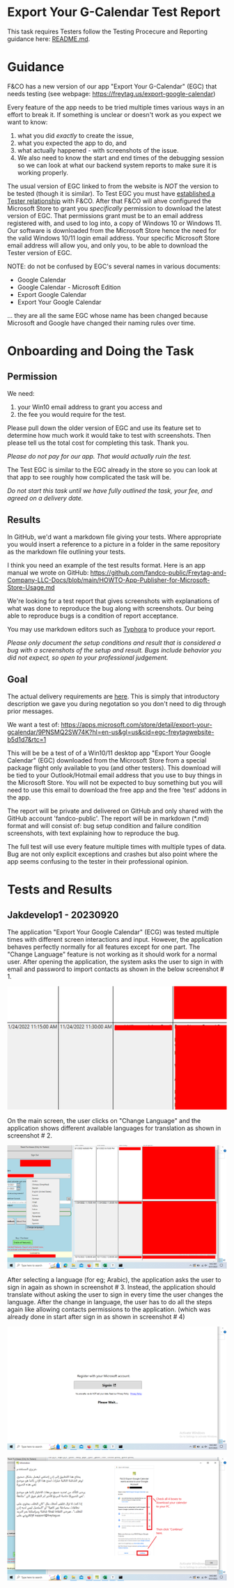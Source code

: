 # Export Your G-Calendar Test Report

This task requires Testers follow the Testing Procecure and Reporting guidance here: [README.md](README.md).

# Guidance

F&CO has a new version of our app "Export Your G-Calendar" (EGC) that needs testing (see webpage: https://freytag.us/export-google-calendar)

Every feature of the app needs to be tried multiple times various ways in an effort to break it.  If something is unclear or doesn't work as you expect we want to know: 

1. what you did *exactly* to create the issue, 
2. what you expected the app to do, and 
3. what actually happened - with screenshots of the issue.  
4. We also need to know the start and end times of the debugging session so we can look at what our backend system reports to make sure it is working properly.  

The usual version of EGC linked to from the website is *NOT* the version to be tested (though it is similar).  To Test EGC you must have [established a Tester relationship](README.md) with F&CO.  After that F&CO will ahve configured the Microsoft Store to grant you _specifically_ permission to download the latest version of EGC.  That permissions grant must be to an email address registered with, and used to log into, a copy of Windows 10 or Windows 11.  Our software is downloaded from the Microsoft Store hence the need for the valid Windows 10/11 login email address.  Your specific Microsoft Store email address will allow you, and only you, to be able to download the Tester version of EGC.

NOTE: do not be confused by EGC's several names in various documents:

- Google Calendar
- Google Calendar - Microsoft Edition
- Export Google Calendar
- Export Your Google Calendar

... they are all the same EGC whose name has been changed because Microsoft and Google have changed their naming rules over time.

# Onboarding and Doing the Task

## Permission 

We need:

1. your Win10 email address to grant you access and
2. the fee you would require for the test.

Please pull down the older version of EGC and use its feature set to determine how much work it would take to test with screenshots.  Then please tell us the total cost for completing this task.  Thank you.

_Please do not pay for our app.  That would actually ruin the test._

The Test EGC is similar to the EGC already in the store so you can look at that app to see roughly how complicated the task will be.

*Do not start this task until we have fully outlined the task, your fee, and agreed on a delivery date.*

## Results

In GitHub, we'd want a markdown file giving your tests. Where appropriate you would insert a reference to a picture in a folder in the same repository as the markdown file outlining your tests.

I think you need an example of the test results format.  Here is an app manual we wrote on GitHub: https://github.com/fandco-public/Freytag-and-Company-LLC-Docs/blob/main/HOWTO-App-Publisher-for-Microsoft-Store-Usage.md

We're looking for a test report that gives screenshots with explanations of what was done to reproduce the bug along with screenshots.  Our being able to reproduce bugs is a condition of report acceptance.

You may use markdown editors such as [Typhora](https://typora.io/) to produce your report.

*Please only document the setup conditions and result that is considered a bug with a screenshots of the setup and result.  Bugs include behavior you did not expect, so open to your professional judgement.*

## Goal

The actual delivery requirements are [here](README.md).  This is simply that introductory description we gave you during negotation so you don't need to dig through prior messages.

We want a test of: https://apps.microsoft.com/store/detail/export-your-gcalendar/9PNSMQ2SW74K?hl=en-us&gl=us&cid=egc-freytagwebsite-b5d1d7&rtc=1

This will be be a test of of a Win10/11 desktop app "Export Your Google Calendar" (EGC) downloaded from the Microsoft Store from a special package flight only available to you (and other testers).  This download will be tied to your Outlook/Hotmail email address that you use to buy things in the Microsoft Store.  You will not be expected to buy something but you will need to use this email to download the free app and the free 'test' addons in the app.  

The report will be private and delivered on GitHub and only shared with the GitHub account 'fandco-public'.  The report will be in markdown (*.md) format and will consist of: bug setup condition and failure condition screenshots, with text explaining how to reproduce the bug.  

The full test will use every feature multiple times with multiple types of data.  Bug are not only explicit exceptions and crashes but also point where the app seems confusing to the tester in their professional opinion.

# Tests and Results

## Jakdevelop1 - 20230920

The application "Export Your Google Calendar" (ECG) was tested multiple times with different screen interactions and input. However, the application behaves perfectly normally for all features except for one part. The "Change Language" feature is not working as it should work for a normal user. After opening the application, the system asks the user to sign in with email and password to import contacts as shown in the below screenshot # 1.

![screenshot # 1](ExportYourGoogleCalendar_screenshots/Screen1.png)

On the main screen, the user clicks on "Change Language" and the application shows different available languages for translation as shown in screenshot # 2.

![screenshot # 2](ExportYourGoogleCalendar_screenshots/Screen2.png)

After selecting a language (for eg; Arabic), the application asks the user to sign in again as shown in screenshot # 3. Instead, the application should translate without asking the user to sign in every time the user changes the language. After the change in language, the user has to do all the steps again like allowing contacts permissions to the application. (which was already done in start after sign in as shown in screenshot # 4) 

![screenshot # 3](ExportYourGoogleCalendar_screenshots/Screen3.png)

![screenshot # 4](ExportYourGoogleCalendar_screenshots/Screen4.png)
